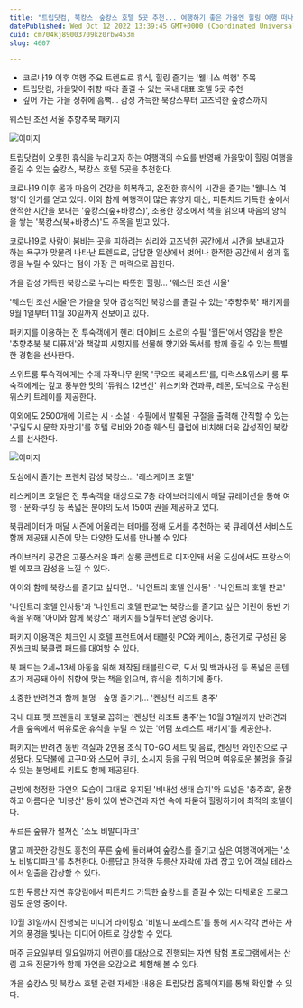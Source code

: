 ```yaml
---
title: "트립닷컴, 북캉스ㆍ숲캉스 호텔 5곳 추천... 여행하기 좋은 가을엔 힐링 여행 떠나자"
datePublished: Wed Oct 12 2022 13:39:45 GMT+0000 (Coordinated Universal Time)
cuid: cm704kj89003709kz0rbw453m
slug: 4607

---
```



- 코로나19 이후 여행 주요 트렌드로 휴식, 힐링 즐기는 '웰니스 여행' 주목
- 트립닷컴, 가을맞이 취향 따라 즐길 수 있는 국내 대표 호텔 5곳 추천
- 깊어 가는 가을 정취에 흠뻑… 감성 가득한 북캉스부터 고즈넉한 숲캉스까지

웨스틴 조선 서울 추향추북 패키지

![이미지](https://cdn.hashnode.com/res/hashnode/image/upload/v1739256759623/c8dbba65-df78-453c-8017-bd485dc3d7af.jpeg)

트립닷컴이 오롯한 휴식을 누리고자 하는 여행객의 수요를 반영해 가을맞이 힐링 여행을 즐길 수 있는 숲캉스, 북캉스 호텔 5곳을 추천한다.

코로나19 이후 몸과 마음의 건강을 회복하고, 온전한 휴식의 시간을 즐기는 '웰니스 여행'이 인기를 얻고 있다. 이와 함께 여행객이 많은 휴양지 대신, 피톤치드 가득한 숲에서 한적한 시간을 보내는 '숲캉스(숲+바캉스)', 조용한 장소에서 책을 읽으며 마음의 양식을 쌓는 '북캉스(북+바캉스)'도 주목을 받고 있다.

코로나19로 사람이 붐비는 곳을 피하려는 심리와 고즈넉한 공간에서 시간을 보내고자 하는 욕구가 맞물려 나타난 트렌드로, 답답한 일상에서 벗어나 한적한 공간에서 쉼과 힐링을 누릴 수 있다는 점이 가장 큰 매력으로 꼽힌다.

가을 감성 가득한 북캉스로 누리는 따뜻한 힐링… '웨스틴 조선 서울'

'웨스틴 조선 서울'은 가을을 맞아 감성적인 북캉스를 즐길 수 있는 '추향추북' 패키지를 9월 1일부터 11월 30일까지 선보이고 있다.

패키지를 이용하는 전 투숙객에게 헨리 데이비드 소로의 수필 '월든'에서 영감을 받은 '추향추북 북 디퓨저'와 책갈피 시향지를 선물해 향기와 독서를 함께 즐길 수 있는 특별한 경험을 선사한다.

스위트룸 투숙객에게는 수제 자작나무 원목 '쿠오뜨 북레스트'를, 디럭스&위스키 룸 투숙객에게는 깊고 풍부한 맛의 '듀워스 12년산' 위스키와 견과류, 레몬, 토닉으로 구성된 위스키 트레이를 제공한다.

이외에도 2500개에 이르는 시ㆍ소설ㆍ수필에서 발췌된 구절을 출력해 간직할 수 있는 '구일도시 문학 자판기'를 호텔 로비와 20층 웨스틴 클럽에 비치해 더욱 감성적인 북캉스를 선사한다.

![이미지](https://cdn.hashnode.com/res/hashnode/image/upload/v1739256761128/4ecd56fd-35c2-42c8-a792-5d463c584056.png)

도심에서 즐기는 프렌치 감성 북캉스... '레스케이프 호텔'

레스케이프 호텔은 전 투숙객을 대상으로 7층 라이브러리에서 매달 큐레이션을 통해 여행ㆍ문화·쿠킹 등 폭넓은 분야의 도서 150여 권을 제공하고 있다.

북큐레이터가 매달 시즌에 어울리는 테마를 정해 도서를 추천하는 북 큐레이션 서비스도 함께 제공돼 시즌에 맞는 다양한 도서를 만나볼 수 있다.

라이브러리 공간은 고풍스러운 파리 살롱 콘셉트로 디자인돼 서울 도심에서도 프랑스의 벨 에포크 감성을 느낄 수 있다.

아이와 함께 북캉스를 즐기고 싶다면... '나인트리 호텔 인사동'ㆍ'나인트리 호텔 판교'

'나인트리 호텔 인사동'과 '나인트리 호텔 판교'는 북캉스를 즐기고 싶은 어린이 동반 가족을 위해 '아이와 함께 북캉스' 패키지를 5월부터 운영 중이다.

패키지 이용객은 체크인 시 호텔 프런트에서 태블릿 PC와 케이스, 충전기로 구성된 웅진씽크빅 북클럽 패드를 대여할 수 있다.

북 패드는 2세~13세 아동을 위해 제작된 태블릿으로, 도서 및 백과사전 등 폭넓은 콘텐츠가 제공돼 아이 취향에 맞는 책을 읽으며, 휴식을 취하기에 좋다.

소중한 반려견과 함께 불멍ㆍ숲멍 즐기기… '켄싱턴 리조트 충주'

국내 대표 펫 프렌들리 호텔로 꼽히는 '켄싱턴 리조트 충주'는 10월 31일까지 반려견과 가을 숲속에서 여유로운 휴식을 누릴 수 있는 '어텀 포레스트 패키지'를 제공한다.

패키지는 반려견 동반 객실과 2인용 조식 TO-GO 세트 및 음료, 켄싱턴 와인잔으로 구성됐다. 모닥불에 고구마와 스모어 쿠키, 소시지 등을 구워 먹으며 여유로운 불멍을 즐길 수 있는 불멍세트 키트도 함께 제공된다.

근방에 청정한 자연의 모습이 그대로 유지된 '비내섬 생태 습지'와 드넓은 '충주호', 울창하고 아름다운 '비봉산' 등이 있어 반려견과 자연 속에 파묻혀 힐링하기에 최적의 호텔이다.

푸르른 숲뷰가 펼쳐진 '소노 비발디파크'

맑고 깨끗한 강원도 홍천의 푸른 숲에 둘러싸여 숲캉스를 즐기고 싶은 여행객에게는 '소노 비발디파크'를 추천한다. 아름답고 한적한 두릉산 자락에 자리 잡고 있어 객실 테라스에서 일출을 감상할 수 있다.

또한 두릉산 자연 휴양림에서 피톤치드 가득한 숲캉스를 즐길 수 있는 다채로운 프로그램도 운영 중이다.

10월 31일까지 진행되는 미디어 라이팅쇼 '비발디 포레스트'를 통해 시시각각 변하는 사계의 풍경을 빛나는 미디어 아트로 감상할 수 있다.

매주 금요일부터 일요일까지 어린이를 대상으로 진행되는 자연 탐험 프로그램에서는 산림 교육 전문가와 함께 자연을 오감으로 체험해 볼 수 있다.

가을 숲캉스 및 북캉스 호텔 관련 자세한 내용은 트립닷컴 홈페이지를 통해 확인할 수 있다.